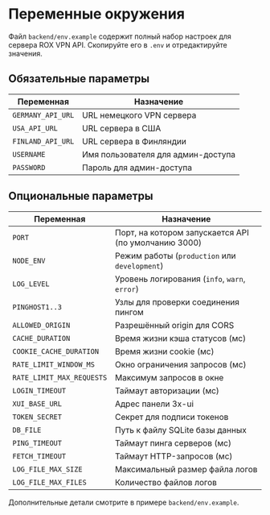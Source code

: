 # Переменные окружения

Файл `backend/env.example` содержит полный набор настроек для сервера ROX VPN API. Скопируйте его в `.env` и отредактируйте значения.

## Обязательные параметры

| Переменная | Назначение |
|------------|-----------|
| `GERMANY_API_URL` | URL немецкого VPN сервера |
| `USA_API_URL` | URL сервера в США |
| `FINLAND_API_URL` | URL сервера в Финляндии |
| `USERNAME` | Имя пользователя для админ-доступа |
| `PASSWORD` | Пароль для админ-доступа |

## Опциональные параметры

| Переменная | Назначение |
|------------|-----------|
| `PORT` | Порт, на котором запускается API (по умолчанию 3000) |
| `NODE_ENV` | Режим работы (`production` или `development`) |
| `LOG_LEVEL` | Уровень логирования (`info`, `warn`, `error`) |
| `PINGHOST1..3` | Узлы для проверки соединения пингом |
| `ALLOWED_ORIGIN` | Разрешённый origin для CORS |
| `CACHE_DURATION` | Время жизни кэша статусов (мс) |
| `COOKIE_CACHE_DURATION` | Время жизни cookie (мс) |
| `RATE_LIMIT_WINDOW_MS` | Окно ограничения запросов (мс) |
| `RATE_LIMIT_MAX_REQUESTS` | Максимум запросов в окне |
| `LOGIN_TIMEOUT` | Таймаут авторизации (мс) |
| `XUI_BASE_URL` | Адрес панели 3x-ui |
| `TOKEN_SECRET` | Секрет для подписи токенов |
| `DB_FILE` | Путь к файлу SQLite базы данных |
| `PING_TIMEOUT` | Таймаут пинга серверов (мс) |
| `FETCH_TIMEOUT` | Таймаут HTTP-запросов (мс) |
| `LOG_FILE_MAX_SIZE` | Максимальный размер файла логов |
| `LOG_FILE_MAX_FILES` | Количество файлов логов |

Дополнительные детали смотрите в примере `backend/env.example`.
